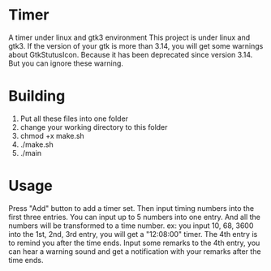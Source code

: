 # Timer
A timer under linux and gtk3 environment
This project is under linux and gtk3.
If the version of your gtk is more than 3.14, you will get some warnings about GtkStutusIcon. 
Because it has been deprecated since version 3.14. But you can ignore these warning.

# Building
1. Put all these files into one folder
2. change your working directory to this folder
2. chmod +x make.sh
3. ./make.sh
4. ./main

# Usage
 Press "Add" button to add a timer set. Then input timing numbers into the first three entries.
 You can input up to 5 numbers into one entry. And all the numbers will be transformed to a time number.
 ex: you input 10, 68, 3600 into the 1st, 2nd, 3rd entry, you will get a "12:08:00" timer.
 The 4th entry is to remind you after the time ends. 
 Input some remarks to the 4th entry, you can hear a warning sound and get a notification with your remarks after the time ends.

